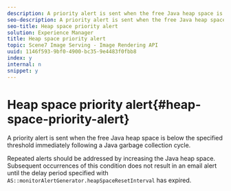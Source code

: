 ```yaml
---
description: A priority alert is sent when the free Java heap space is below the specified threshold immediately following a Java garbage collection cycle.
seo-description: A priority alert is sent when the free Java heap space is below the specified threshold immediately following a Java garbage collection cycle.
seo-title: Heap space priority alert
solution: Experience Manager
title: Heap space priority alert
topic: Scene7 Image Serving - Image Rendering API
uuid: 1146f593-9bf0-4900-bc35-9e4483f0fbb8
index: y
internal: n
snippet: y
---
```


# Heap space priority alert{#heap-space-priority-alert}

A priority alert is sent when the free Java heap space is below the specified threshold immediately following a Java garbage collection cycle.

Repeated alerts should be addressed by increasing the Java heap space. Subsequent occurrences of this condition does not result in an email alert until the delay period specified with `AS::monitorAlertGenerator.heapSpaceResetInterval` has expired. 
